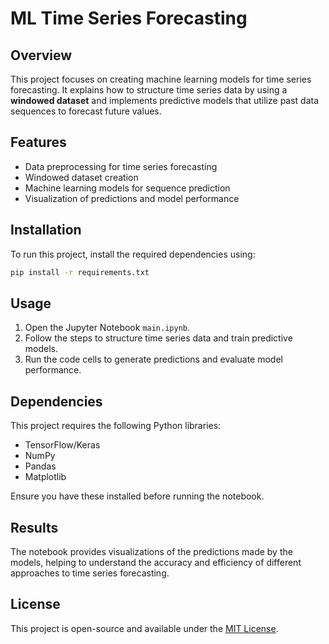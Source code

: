 # ML Time Series Forecasting

## Overview
This project focuses on creating machine learning models for time series forecasting. It explains how to structure time series data by using a **windowed dataset** and implements predictive models that utilize past data sequences to forecast future values.

## Features
- Data preprocessing for time series forecasting
- Windowed dataset creation
- Machine learning models for sequence prediction
- Visualization of predictions and model performance

## Installation
To run this project, install the required dependencies using:

```bash
pip install -r requirements.txt
```

## Usage
1. Open the Jupyter Notebook `main.ipynb`.
2. Follow the steps to structure time series data and train predictive models.
3. Run the code cells to generate predictions and evaluate model performance.

## Dependencies
This project requires the following Python libraries:
- TensorFlow/Keras
- NumPy
- Pandas
- Matplotlib

Ensure you have these installed before running the notebook.

## Results
The notebook provides visualizations of the predictions made by the models, helping to understand the accuracy and efficiency of different approaches to time series forecasting.

## License
This project is open-source and available under the [MIT License](LICENSE).

